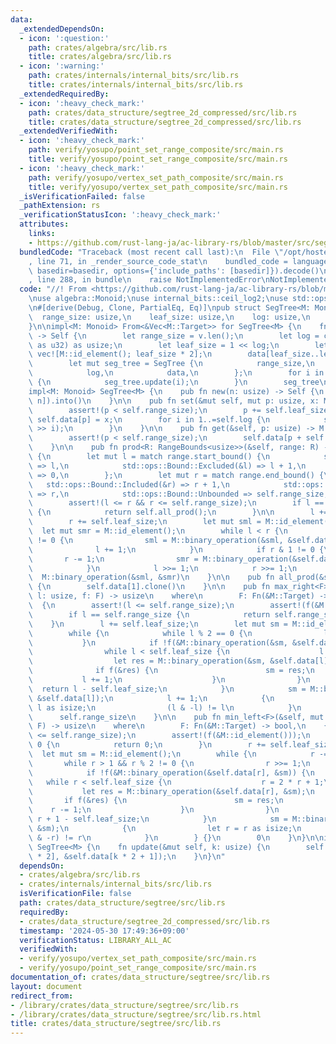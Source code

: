 ```yaml
---
data:
  _extendedDependsOn:
  - icon: ':question:'
    path: crates/algebra/src/lib.rs
    title: crates/algebra/src/lib.rs
  - icon: ':warning:'
    path: crates/internals/internal_bits/src/lib.rs
    title: crates/internals/internal_bits/src/lib.rs
  _extendedRequiredBy:
  - icon: ':heavy_check_mark:'
    path: crates/data_structure/segtree_2d_compressed/src/lib.rs
    title: crates/data_structure/segtree_2d_compressed/src/lib.rs
  _extendedVerifiedWith:
  - icon: ':heavy_check_mark:'
    path: verify/yosupo/point_set_range_composite/src/main.rs
    title: verify/yosupo/point_set_range_composite/src/main.rs
  - icon: ':heavy_check_mark:'
    path: verify/yosupo/vertex_set_path_composite/src/main.rs
    title: verify/yosupo/vertex_set_path_composite/src/main.rs
  _isVerificationFailed: false
  _pathExtension: rs
  _verificationStatusIcon: ':heavy_check_mark:'
  attributes:
    links:
    - https://github.com/rust-lang-ja/ac-library-rs/blob/master/src/segtree.rs>
  bundledCode: "Traceback (most recent call last):\n  File \"/opt/hostedtoolcache/Python/3.10.14/x64/lib/python3.10/site-packages/onlinejudge_verify/documentation/build.py\"\
    , line 71, in _render_source_code_stat\n    bundled_code = language.bundle(stat.path,\
    \ basedir=basedir, options={'include_paths': [basedir]}).decode()\n  File \"/opt/hostedtoolcache/Python/3.10.14/x64/lib/python3.10/site-packages/onlinejudge_verify/languages/rust.py\"\
    , line 288, in bundle\n    raise NotImplementedError\nNotImplementedError\n"
  code: "//! From <https://github.com/rust-lang-ja/ac-library-rs/blob/master/src/segtree.rs>\n\
    \nuse algebra::Monoid;\nuse internal_bits::ceil_log2;\nuse std::ops::RangeBounds;\n\
    \n#[derive(Debug, Clone, PartialEq, Eq)]\npub struct SegTree<M: Monoid> {\n  \
    \  range_size: usize,\n    leaf_size: usize,\n    log: usize,\n    data: Vec<M::Target>,\n\
    }\n\nimpl<M: Monoid> From<&Vec<M::Target>> for SegTree<M> {\n    fn from(v: &Vec<M::Target>)\
    \ -> Self {\n        let range_size = v.len();\n        let log = ceil_log2(range_size\
    \ as u32) as usize;\n        let leaf_size = 1 << log;\n        let mut data =\
    \ vec![M::id_element(); leaf_size * 2];\n        data[leaf_size..leaf_size + range_size].clone_from_slice(v);\n\
    \        let mut seg_tree = SegTree {\n            range_size,\n            leaf_size,\n\
    \            log,\n            data,\n        };\n        for i in (1..leaf_size).rev()\
    \ {\n            seg_tree.update(i);\n        }\n        seg_tree\n    }\n}\n\n\
    impl<M: Monoid> SegTree<M> {\n    pub fn new(n: usize) -> Self {\n        (&vec![M::id_element();\
    \ n]).into()\n    }\n\n    pub fn set(&mut self, mut p: usize, x: M::Target) {\n\
    \        assert!(p < self.range_size);\n        p += self.leaf_size;\n       \
    \ self.data[p] = x;\n        for i in 1..=self.log {\n            self.update(p\
    \ >> i);\n        }\n    }\n\n    pub fn get(&self, p: usize) -> M::Target {\n\
    \        assert!(p < self.range_size);\n        self.data[p + self.leaf_size].clone()\n\
    \    }\n\n    pub fn prod<R: RangeBounds<usize>>(&self, range: R) -> M::Target\
    \ {\n        let mut l = match range.start_bound() {\n            std::ops::Bound::Included(&l)\
    \ => l,\n            std::ops::Bound::Excluded(&l) => l + 1,\n            std::ops::Bound::Unbounded\
    \ => 0,\n        };\n        let mut r = match range.end_bound() {\n         \
    \   std::ops::Bound::Included(&r) => r + 1,\n            std::ops::Bound::Excluded(&r)\
    \ => r,\n            std::ops::Bound::Unbounded => self.range_size,\n        };\n\
    \        assert!(l <= r && r <= self.range_size);\n        if l == 0 && r == self.range_size\
    \ {\n            return self.all_prod();\n        }\n\n        l += self.leaf_size;\n\
    \        r += self.leaf_size;\n        let mut sml = M::id_element();\n      \
    \  let mut smr = M::id_element();\n        while l < r {\n            if l & 1\
    \ != 0 {\n                sml = M::binary_operation(&sml, &self.data[l]);\n  \
    \              l += 1;\n            }\n            if r & 1 != 0 {\n         \
    \       r -= 1;\n                smr = M::binary_operation(&self.data[r], &smr);\n\
    \            }\n            l >>= 1;\n            r >>= 1;\n        }\n      \
    \  M::binary_operation(&sml, &smr)\n    }\n\n    pub fn all_prod(&self) -> M::Target\
    \ {\n        self.data[1].clone()\n    }\n\n    pub fn max_right<F>(&self, mut\
    \ l: usize, f: F) -> usize\n    where\n        F: Fn(&M::Target) -> bool,\n  \
    \  {\n        assert!(l <= self.range_size);\n        assert!(f(&M::id_element()));\n\
    \        if l == self.range_size {\n            return self.range_size;\n    \
    \    }\n        l += self.leaf_size;\n        let mut sm = M::id_element();\n\
    \        while {\n            while l % 2 == 0 {\n                l >>= 1;\n \
    \           }\n            if !f(&M::binary_operation(&sm, &self.data[l])) {\n\
    \                while l < self.leaf_size {\n                    l >>= 1;\n  \
    \                  let res = M::binary_operation(&sm, &self.data[l]);\n      \
    \              if f(&res) {\n                        sm = res;\n             \
    \           l += 1;\n                    }\n                }\n              \
    \  return l - self.leaf_size;\n            }\n            sm = M::binary_operation(&sm,\
    \ &self.data[l]);\n            l += 1;\n            {\n                let l =\
    \ l as isize;\n                (l & -l) != l\n            }\n        } {}\n  \
    \      self.range_size\n    }\n\n    pub fn min_left<F>(&self, mut r: usize, f:\
    \ F) -> usize\n    where\n        F: Fn(&M::Target) -> bool,\n    {\n        assert!(r\
    \ <= self.range_size);\n        assert!(f(&M::id_element()));\n        if r ==\
    \ 0 {\n            return 0;\n        }\n        r += self.leaf_size;\n      \
    \  let mut sm = M::id_element();\n        while {\n            r -= 1;\n     \
    \       while r > 1 && r % 2 != 0 {\n                r >>= 1;\n            }\n\
    \            if !f(&M::binary_operation(&self.data[r], &sm)) {\n             \
    \   while r < self.leaf_size {\n                    r = 2 * r + 1;\n         \
    \           let res = M::binary_operation(&self.data[r], &sm);\n             \
    \       if f(&res) {\n                        sm = res;\n                    \
    \    r -= 1;\n                    }\n                }\n                return\
    \ r + 1 - self.leaf_size;\n            }\n            sm = M::binary_operation(&self.data[r],\
    \ &sm);\n            {\n                let r = r as isize;\n                (r\
    \ & -r) != r\n            }\n        } {}\n        0\n    }\n}\n\nimpl<M: Monoid>\
    \ SegTree<M> {\n    fn update(&mut self, k: usize) {\n        self.data[k] = M::binary_operation(&self.data[k\
    \ * 2], &self.data[k * 2 + 1]);\n    }\n}\n"
  dependsOn:
  - crates/algebra/src/lib.rs
  - crates/internals/internal_bits/src/lib.rs
  isVerificationFile: false
  path: crates/data_structure/segtree/src/lib.rs
  requiredBy:
  - crates/data_structure/segtree_2d_compressed/src/lib.rs
  timestamp: '2024-05-30 17:49:36+09:00'
  verificationStatus: LIBRARY_ALL_AC
  verifiedWith:
  - verify/yosupo/vertex_set_path_composite/src/main.rs
  - verify/yosupo/point_set_range_composite/src/main.rs
documentation_of: crates/data_structure/segtree/src/lib.rs
layout: document
redirect_from:
- /library/crates/data_structure/segtree/src/lib.rs
- /library/crates/data_structure/segtree/src/lib.rs.html
title: crates/data_structure/segtree/src/lib.rs
---
```

